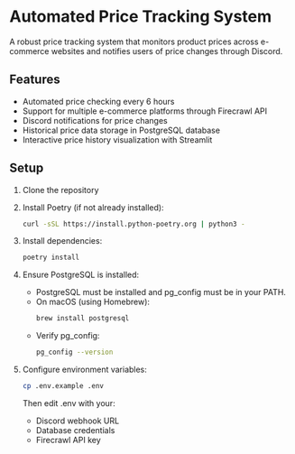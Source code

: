 # Automated Price Tracking System

A robust price tracking system that monitors product prices across e-commerce websites and notifies users of price changes through Discord.

## Features

- Automated price checking every 6 hours
- Support for multiple e-commerce platforms through Firecrawl API
- Discord notifications for price changes
- Historical price data storage in PostgreSQL database
- Interactive price history visualization with Streamlit

## Setup

1. Clone the repository

2. Install Poetry (if not already installed):
   ```bash
   curl -sSL https://install.python-poetry.org | python3 -
   ```

3. Install dependencies:
   ```bash
   poetry install
   ```

4. Ensure PostgreSQL is installed:
   - PostgreSQL must be installed and pg_config must be in your PATH.
   - On macOS (using Homebrew):
     ```bash
     brew install postgresql
     ```
   - Verify pg_config:
     ```bash
     pg_config --version
     ```

5. Configure environment variables:
   ```bash
   cp .env.example .env
   ```
   Then edit .env with your:
   - Discord webhook URL
   - Database credentials
   - Firecrawl API key